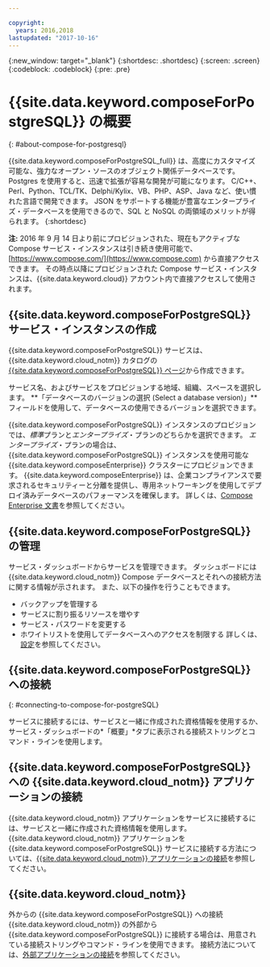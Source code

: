 ```yaml
---

copyright:
  years: 2016,2018
lastupdated: "2017-10-16"
---
```


{:new_window: target="_blank"}
{:shortdesc: .shortdesc}
{:screen: .screen}
{:codeblock: .codeblock}
{:pre: .pre}

# {{site.data.keyword.composeForPostgreSQL}} の概要
{: #about-compose-for-postgresql}

{{site.data.keyword.composeForPostgreSQL_full}} は、高度にカスタマイズ可能な、強力なオープン・ソースのオブジェクト関係データベースです。 Postgres を使用すると、迅速で拡張が容易な開発が可能になります。 C/C++、Perl、Python、TCL/TK、Delphi/Kylix、VB、PHP、ASP、Java など、使い慣れた言語で開発できます。 JSON をサポートする機能が豊富なエンタープライズ・データベースを使用できるので、SQL と NoSQL の両領域のメリットが得られます。
{:shortdesc}

**注:** 2016 年 9 月 14 日より前にプロビジョンされた、現在もアクティブな Compose サービス・インスタンスは引き続き使用可能で、[https://www.compose.com/](https://www.compose.com) から直接アクセスできます。 その時点以降にプロビジョンされた Compose サービス・インスタンスは、{{site.data.keyword.cloud}} アカウント内で直接アクセスして使用されます。

## {{site.data.keyword.composeForPostgreSQL}} サービス・インスタンスの作成

{{site.data.keyword.composeForPostgreSQL}} サービスは、{{site.data.keyword.cloud_notm}} カタログの [{{site.data.keyword.composeForPostgreSQL}} ページ](https://console.{DomainName}/catalog/services/compose-for-postgresql/)から作成できます。

サービス名、およびサービスをプロビジョンする地域、組織、スペースを選択します。 **「データベースのバージョンの選択 (Select a database version)」**フィールドを使用して、データベースの使用できるバージョンを選択できます。

{{site.data.keyword.composeForPostgreSQL}} インスタンスのプロビジョンでは、*標準*プランと*エンタープライズ*・プランのどちらかを選択できます。 *エンタープライズ*・プランの場合は、{{site.data.keyword.composeForPostgreSQL}} インスタンスを使用可能な {{site.data.keyword.composeEnterprise}} クラスターにプロビジョンできます。 {{site.data.keyword.composeEnterprise}} は、企業コンプライアンスで要求されるセキュリティーと分離を提供し、専用ネットワーキングを使用してデプロイ済みデータベースのパフォーマンスを確保します。 詳しくは、[Compose Enterprise 文書](../ComposeEnterprise/index.html)を参照してください。

## {{site.data.keyword.composeForPostgreSQL}} の管理

サービス・ダッシュボードからサービスを管理できます。 ダッシュボードには {{site.data.keyword.cloud_notm}} Compose データベースとそれへの接続方法に関する情報が示されます。 また、以下の操作を行うこともできます。
- バックアップを管理する
- サービスに割り振るリソースを増やす
- サービス・パスワードを変更する
- ホワイトリストを使用してデータベースへのアクセスを制限する 
詳しくは、[設定](./dashboard-settings.html)を参照してください。

## {{site.data.keyword.composeForPostgreSQL}} への接続
{: #connecting-to-compose-for-postgreSQL}

サービスに接続するには、サービスと一緒に作成された資格情報を使用するか、サービス・ダッシュボードの*「概要」*タブに表示される接続ストリングとコマンド・ラインを使用します。

## {{site.data.keyword.composeForPostgreSQL}} への {{site.data.keyword.cloud_notm}} アプリケーションの接続

{{site.data.keyword.cloud_notm}} アプリケーションをサービスに接続するには、サービスと一緒に作成された資格情報を使用します。 {{site.data.keyword.cloud_notm}} アプリケーションを {{site.data.keyword.composeForPostgreSQL}} サービスに接続する方法については、[{{site.data.keyword.cloud_notm}} アプリケーションの接続](./connecting-bluemix-app.html)を参照してください。

## {{site.data.keyword.cloud_notm}}

 外からの {{site.data.keyword.composeForPostgreSQL}} への接続{{site.data.keyword.cloud_notm}} の外部から {{site.data.keyword.composeForPostgreSQL}} に接続する場合は、用意されている接続ストリングやコマンド・ラインを使用できます。 接続方法については、[外部アプリケーションの接続](./connecting-external.html)を参照してください。
